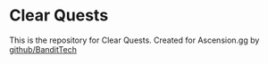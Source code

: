 # Clear Quests

This is the repository for Clear Quests. Created for Ascension.gg by [github/BanditTech](https://github.com/BanditTech)